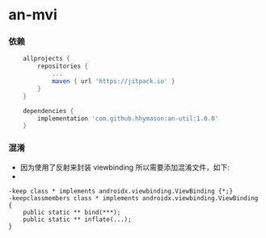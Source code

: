 # an-mvi

### 依赖
```groovy
    allprojects {
		repositories {
			...
			maven { url 'https://jitpack.io' }
		}
	}
```
```groovy
    dependencies {
		implementation 'com.github.hhymason:an-util:1.0.0'
	}
```

### 混淆

* 因为使用了反射来封装 viewbinding 所以需要添加混淆文件，如下:
* 
```
-keep class * implements androidx.viewbinding.ViewBinding {*;}
-keepclassmembers class * implements androidx.viewbinding.ViewBinding {
    public static ** bind(***);
    public static ** inflate(...);
}
```
